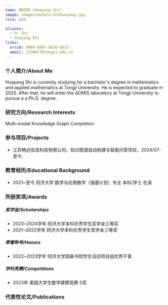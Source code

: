 ```yaml
---
name: 施华阳 (Huayang Shi)
image: images/people/shihuayang.jpg
role: phd

aliases:
  - H. Shi
  - Huayang Shi
links:
  orcid: 0009-0007-0870-6832
  email: 2150677@tongji.edu.cn
---
```


### 个人简介/About Me
Huayang Shi is currently studying for a bachelor's degree in mathematics and applied mathematics at Tongji University. He is expected to graduate in 2025. After that, he will enter the ADMIS laboratory at Tongji University to pursue a a Ph.D. degree.

### 研究方向/Research Interests
Multi-modal Knowledge Graph Completion

### 参与项目/Projects
- 江苏畅远信息科技有限公司，知识图谱自动构建与智能问答项目，2024/07-至今.

### 教育经历/Educational Background
- 2021~至今 同济大学 数学与应用数学（强基计划）专业 本科/学士 在读

### 所获奖项/Awards

##### 奖学金/Scholarships
- 2023~2024学年 同济大学本科优秀学生奖学金三等奖
- 2021~2022学年 同济大学本科优秀学生奖学金三等奖
  
##### 荣誉称号/Honors
- 2022~2023学年 同济大学国豪书院学生活动项目组优秀干事
  
##### 学科竞赛/Competitions
- 2023年 美国大学生数学建模竞赛 S奖

### 代表性论文/Publications
